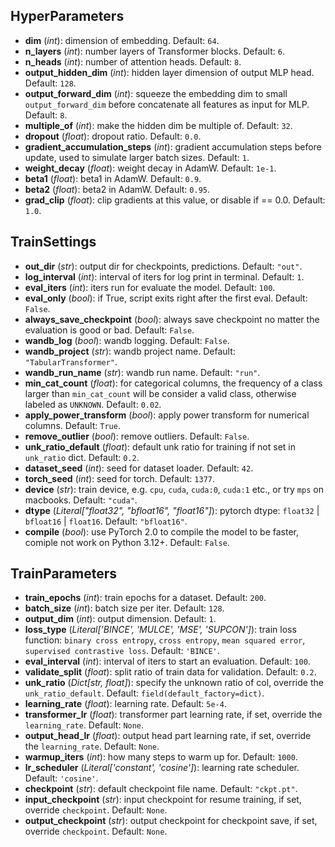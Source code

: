 ## HyperParameters

- **dim** (*int*): dimension of embedding. Default: `64`.
- **n_layers** (*int*): number layers of Transformer blocks. Default: `6`.
- **n_heads** (*int*): number of attention heads. Default: `8`.
- **output_hidden_dim** (*int*): hidden layer dimension of output MLP head. Default: `128`.
- **output_forward_dim** (*int*): squeeze the embedding dim to small `output_forward_dim` before concatenate all features as input for MLP. Default: `8`.
- **multiple_of** (*int*): make the hidden dim be multiple of. Default: `32`.
- **dropout** (*float*): dropout ratio. Default: `0.0`.
- **gradient_accumulation_steps** (*int*): gradient accumulation steps before update, used to simulate larger batch sizes. Default: `1`.
- **weight_decay** (*float*): weight decay in AdamW. Default: `1e-1`.
- **beta1** (*float*): beta1 in AdamW. Default: `0.9`.
- **beta2** (*float*): beta2 in AdamW. Default: `0.95`.
- **grad_clip** (*float*): clip gradients at this value, or disable if == 0.0. Default: `1.0`.


## TrainSettings

- **out_dir** (*str*): output dir for checkpoints, predictions. Default: `"out"`.
- **log_interval** (*int*): interval of iters for log print in terminal. Default: `1`.
- **eval_iters** (*int*): iters run for evaluate the model. Default: `100`.
- **eval_only** (*bool*): if True, script exits right after the first eval. Default: `False`.
- **always_save_checkpoint** (*bool*): always save checkpoint no matter the evaluation is good or bad. Default: `False`.
- **wandb_log** (*bool*): wandb logging. Default: `False`.
- **wandb_project** (*str*): wandb project name. Default: `"TabularTransformer"`.
- **wandb_run_name** (*str*): wandb run name. Default: `"run"`.
- **min_cat_count** (*float*): for categorical columns, the frequency of a class larger than `min_cat_count` will be consider a valid class, otherwise labeled as `UNKNOWN`. Default: `0.02`.
- **apply_power_transform** (*bool*): apply power transform for numerical columns. Default: `True`.
- **remove_outlier** (*bool*): remove outliers. Default: `False`.
- **unk_ratio_default** (*float*): default unk ratio for training if not set in `unk_ratio` dict. Default: `0.2`.
- **dataset_seed** (*int*): seed for dataset loader. Default: `42`.
- **torch_seed** (*int*): seed for torch. Default: `1377`.
- **device** (*str*): train device, e.g. `cpu`, `cuda`, `cuda:0`, `cuda:1` etc., or try `mps` on macbooks. Default: `"cuda"`.
- **dtype** (*Literal["float32", "bfloat16", "float16"]*): pytorch dtype: `float32` | `bfloat16` | `float16`. Default: `"bfloat16"`.
- **compile** (*bool*): use PyTorch 2.0 to compile the model to be faster, comiple not work on Python 3.12+. Default: `False`.


## TrainParameters

- **train_epochs** (*int*): train epochs for a dataset. Default: `200`.
- **batch_size** (*int*): batch size per iter. Default: `128`.
- **output_dim** (*int*): output dimension. Default: `1`.
- **loss_type** (*Literal['BINCE', 'MULCE', 'MSE', 'SUPCON']*): train loss function: `binary cross entropy`, `cross entropy`, `mean squared error`, `supervised contrastive loss`. Default: `'BINCE'`.
- **eval_interval** (*int*): interval of iters to start an evaluation. Default: `100`.
- **validate_split** (*float*): split ratio of train data for validation. Default: `0.2`.
- **unk_ratio** (*Dict[str, float]*): specify the unknown ratio of col, override the `unk_ratio_default`. Default: `field(default_factory=dict)`.
- **learning_rate** (*float*): learning rate. Default: `5e-4`.
- **transformer_lr** (*float*): transformer part learning rate, if set, override the `learning_rate`. Default: `None`.
- **output_head_lr** (*float*): output head part learning rate, if set, override the `learning_rate`. Default: `None`.
- **warmup_iters** (*int*): how many steps to warm up for. Default: `1000`.
- **lr_scheduler** (*Literal['constant', 'cosine']*): learning rate scheduler. Default: `'cosine'`.
- **checkpoint** (*str*): default checkpoint file name. Default: `"ckpt.pt"`.
- **input_checkpoint** (*str*): input checkpoint for resume training, if set, override `checkpoint`. Default: `None`.
- **output_checkpoint** (*str*): output checkpoint for checkpoint save, if set, override `checkpoint`. Default: `None`.


